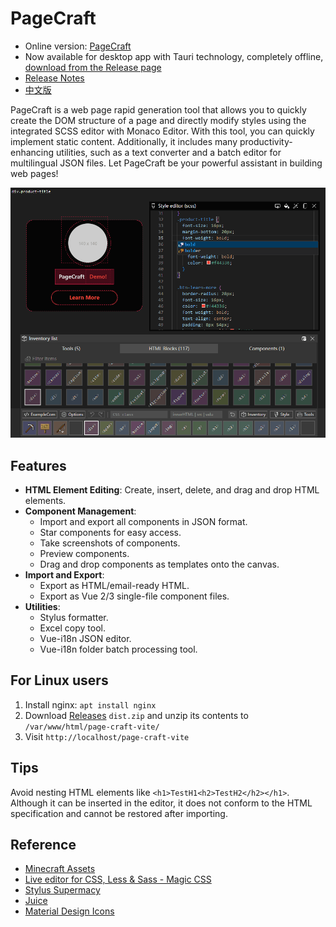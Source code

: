 # PageCraft

- Online version: [PageCraft](https://canwdev.github.io/page-craft-vite/#/)
- Now available for desktop app with Tauri technology, completely offline, [download from the Release page](https://github.com/canwdev/page-craft-vite/releases)
- [Release Notes](./public/release-notes.md)
- [中文版](./README.md)

PageCraft is a web page rapid generation tool that allows you to quickly create the DOM structure of a page and directly modify styles using the integrated SCSS editor with Monaco Editor. With this tool, you can quickly implement static content. Additionally, it includes many productivity-enhancing utilities, such as a text converter and a batch editor for multilingual JSON files. Let PageCraft be your powerful assistant in building web pages!

![img](./screenshot.png)

## Features

- **HTML Element Editing**: Create, insert, delete, and drag and drop HTML elements.
- **Component Management**:
    - Import and export all components in JSON format.
    - Star components for easy access.
    - Take screenshots of components.
    - Preview components.
    - Drag and drop components as templates onto the canvas.
- **Import and Export**:
    - Export as HTML/email-ready HTML.
    - Export as Vue 2/3 single-file component files.
- **Utilities**:
    - Stylus formatter.
    - Excel copy tool.
    - Vue-i18n JSON editor.
    - Vue-i18n folder batch processing tool.

## For Linux users

1. Install nginx: `apt install nginx`
2. Download [Releases](https://github.com/canwdev/page-craft-vite/releases) `dist.zip` and unzip its contents to `/var/www/html/page-craft-vite/`
3. Visit `http://localhost/page-craft-vite`

## Tips

Avoid nesting HTML elements like `<h1>TestH1<h2>TestH2</h2></h1>`. Although it can be inserted in the editor, it does not conform to the HTML specification and cannot be restored after importing.

## Reference

- [Minecraft Assets](https://mcasset.cloud/)
- [Live editor for CSS, Less & Sass - Magic CSS](https://chrome.google.com/webstore/detail/live-editor-for-css-less/ifhikkcafabcgolfjegfcgloomalapol/related?utm_source=chrome-ntp-icon)
- [Stylus Supermacy](https://thisismanta.github.io/stylus-supremacy/#demo)
- [Juice](https://github.com/Automattic/juice)
- [Material Design Icons](https://pictogrammers.com/library/mdi/)